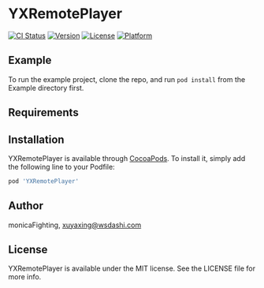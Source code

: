 # YXRemotePlayer

[![CI Status](https://img.shields.io/travis/monicaFighting/YXRemotePlayer.svg?style=flat)](https://travis-ci.org/monicaFighting/YXRemotePlayer)
[![Version](https://img.shields.io/cocoapods/v/YXRemotePlayer.svg?style=flat)](https://cocoapods.org/pods/YXRemotePlayer)
[![License](https://img.shields.io/cocoapods/l/YXRemotePlayer.svg?style=flat)](https://cocoapods.org/pods/YXRemotePlayer)
[![Platform](https://img.shields.io/cocoapods/p/YXRemotePlayer.svg?style=flat)](https://cocoapods.org/pods/YXRemotePlayer)

## Example

To run the example project, clone the repo, and run `pod install` from the Example directory first.

## Requirements

## Installation

YXRemotePlayer is available through [CocoaPods](https://cocoapods.org). To install
it, simply add the following line to your Podfile:

```ruby
pod 'YXRemotePlayer'
```

## Author

monicaFighting, xuyaxing@wsdashi.com

## License

YXRemotePlayer is available under the MIT license. See the LICENSE file for more info.
